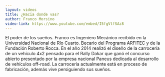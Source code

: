 ```yaml
---
layout: videos
title: ¿Hacia donde vas?
author: Franco Morsino
video-link: https://www.youtube.com/embed/I5fgVtfSAz8
---
```


El poder de los sueños. Franco es Ingeniero Mecánico recibido en la Universidad Nacional de Río Cuarto. Becario del Programa ARFITEC y de la Fundación Roberto Rocca. En el año 2014 realizó el diseño de la carrocería de un vehículo 4x2 pensado para el Rally Dakar que ganó el concurso abierto presentado por la empresa nacional Paneus dedicada al desarrollo de vehículos off-road. La carrocería actualmente está en proceso de fabricación, además vive persiguiendo sus sueños.
